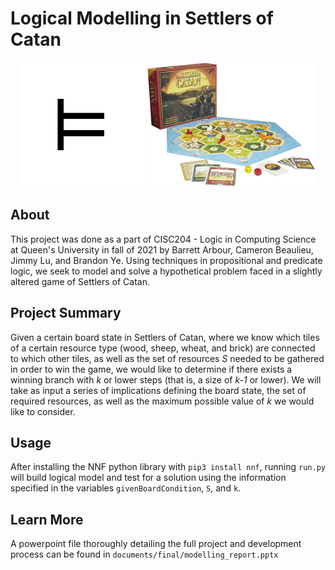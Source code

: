 # Logical Modelling in Settlers of Catan

<p align="center">
<img src = "img/logic.png" height="200">
  <img src="img/catan.jpg" alt="Logo" height="200">
</p>

## About

This project was done as a part of CISC204 - Logic in Computing Science at Queen's University in fall of 2021 by Barrett Arbour, Cameron Beaulieu, Jimmy Lu, and Brandon Ye. Using techniques in propositional and predicate logic, we seek to model and solve a hypothetical problem faced in a slightly altered game of Settlers of Catan.

## Project Summary

Given a certain board state in Settlers of Catan, where we know which tiles of a certain resource type (wood, sheep, wheat, and brick) are connected to which other tiles, as well as the set of resources <em>S</em> needed to be gathered in order to win the game, we would like to determine if there exists a winning branch with <em>k</em> or lower steps (that is, a size of <em>k-1</em> or lower). We will take as input a series of implications defining the board state, the set of required resources, as well as the maximum possible value of <em>k</em> we would like to consider.

## Usage

After installing the NNF python library with `pip3 install nnf`, running `run.py` will build logical model and test for a solution using the information specified in the variables `givenBoardCondition`, `S`, and `k`.

## Learn More

A powerpoint file thoroughly detailing the full project and development process can be found in `documents/final/modelling_report.pptx`
